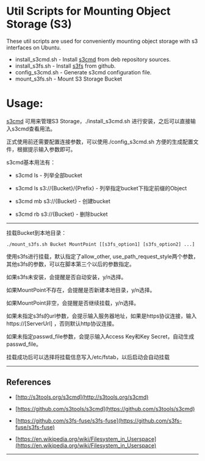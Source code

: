 Util Scripts for Mounting Object Storage (S3)
===================

These util scripts are used for conveniently mounting object storage with s3 interfaces on Ubuntu.

* install_s3cmd.sh 		-	Install [s3cmd](https://github.com/s3tools/s3cmd) from deb repository sources.
* install_s3fs.sh 		- 	Install [s3fs](https://github.com/s3fs-fuse/s3fs-fuse) from github.
* config_s3cmd.sh 		-	Generate s3cmd configuration file.
* mount_s3fs.sh 		-	Mount S3 Storage Bucket


# Usage:


[s3cmd](https://github.com/s3tools/s3cmd) 可用来管理S3 Storage，./install_s3cmd.sh 进行安装，之后可以直接输入s3cmd查看用法。

正式使用前还需要配置连接参数，可以使用./config_s3cmd.sh 方便的生成配置文件，根据提示输入参数即可。

s3cmd基本用法有：
	
*	s3cmd ls 						-	列举全部bucket

*	s3cmd ls s3://{Bucket}/{Prefix}	-	列举指定bucket下指定前缀的Object

*	s3cmd mb s3://{Bucket}			-	创建bucket

*	s3cmd rb s3://{Bucket}			-	删除bucket


--------------------------------------------------------------------------------------------------------------

挂载Bucket到本地目录：

	./mount_s3fs.sh Bucket MountPoint [[s3fs_option1] [s3fs_option2] ...]

使用s3fs进行挂载，默认指定了allow_other, use_path_request_style两个参数，其他s3fs的参数，可以在脚本第三个以后的参数指定。

如果s3fs未安装，会提醒是否自动安装，y/n选择。

如果MountPoint不存在，会提醒是否新建本地目录，y/n选择。

如果MountPoint非空，会提醒是否继续挂载，y/n选择。

如果未指定s3fs的url参数，会提示输入服务器地址，如果是https协议连接，输入https://[ServerUrl]
，否则默认http协议连接。

如果未指定passwd_file参数，会提示输入Access Key和Key Secret，自动生成passwd_file。

挂载成功后可以选择将挂载信息写入/etc/fstab，以后启动会自动挂载

--------------------------------------------------------------------------------------------------------------


## References

* [http://s3tools.org/s3cmd](http://s3tools.org/s3cmd)

* [https://github.com/s3tools/s3cmd](https://github.com/s3tools/s3cmd)

* [https://github.com/s3fs-fuse/s3fs-fuse](https://github.com/s3fs-fuse/s3fs-fuse)

* [https://en.wikipedia.org/wiki/Filesystem_in_Userspace](https://en.wikipedia.org/wiki/Filesystem_in_Userspace)


--------------------------------------------------------------------------------------------------------------------------------------